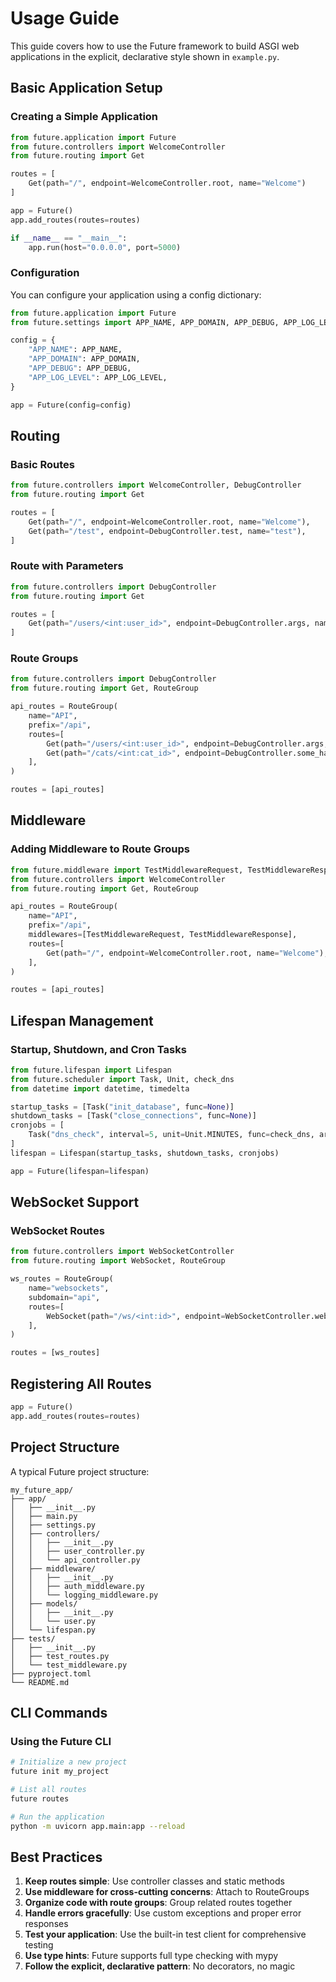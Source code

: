 # Usage Guide

This guide covers how to use the Future framework to build ASGI web applications in the explicit, declarative style shown in `example.py`.

## Basic Application Setup

### Creating a Simple Application

```python
from future.application import Future
from future.controllers import WelcomeController
from future.routing import Get

routes = [
    Get(path="/", endpoint=WelcomeController.root, name="Welcome")
]

app = Future()
app.add_routes(routes=routes)

if __name__ == "__main__":
    app.run(host="0.0.0.0", port=5000)
```

### Configuration

You can configure your application using a config dictionary:

```python
from future.application import Future
from future.settings import APP_NAME, APP_DOMAIN, APP_DEBUG, APP_LOG_LEVEL

config = {
    "APP_NAME": APP_NAME,
    "APP_DOMAIN": APP_DOMAIN,
    "APP_DEBUG": APP_DEBUG,
    "APP_LOG_LEVEL": APP_LOG_LEVEL,
}

app = Future(config=config)
```

## Routing

### Basic Routes

```python
from future.controllers import WelcomeController, DebugController
from future.routing import Get

routes = [
    Get(path="/", endpoint=WelcomeController.root, name="Welcome"),
    Get(path="/test", endpoint=DebugController.test, name="test"),
]
```

### Route with Parameters

```python
from future.controllers import DebugController
from future.routing import Get

routes = [
    Get(path="/users/<int:user_id>", endpoint=DebugController.args, name="getUserInfo"),
]
```

### Route Groups

```python
from future.controllers import DebugController
from future.routing import Get, RouteGroup

api_routes = RouteGroup(
    name="API",
    prefix="/api",
    routes=[
        Get(path="/users/<int:user_id>", endpoint=DebugController.args, name="getUserInfo"),
        Get(path="/cats/<int:cat_id>", endpoint=DebugController.some_handler, name="get_cat"),
    ],
)

routes = [api_routes]
```

## Middleware

### Adding Middleware to Route Groups

```python
from future.middleware import TestMiddlewareRequest, TestMiddlewareResponse
from future.controllers import WelcomeController
from future.routing import Get, RouteGroup

api_routes = RouteGroup(
    name="API",
    prefix="/api",
    middlewares=[TestMiddlewareRequest, TestMiddlewareResponse],
    routes=[
        Get(path="/", endpoint=WelcomeController.root, name="Welcome"),
    ],
)

routes = [api_routes]
```

## Lifespan Management

### Startup, Shutdown, and Cron Tasks

```python
from future.lifespan import Lifespan
from future.scheduler import Task, Unit, check_dns
from datetime import datetime, timedelta

startup_tasks = [Task("init_database", func=None)]
shutdown_tasks = [Task("close_connections", func=None)]
cronjobs = [
    Task("dns_check", interval=5, unit=Unit.MINUTES, func=check_dns, args=("example.com",)),
]
lifespan = Lifespan(startup_tasks, shutdown_tasks, cronjobs)

app = Future(lifespan=lifespan)
```

## WebSocket Support

### WebSocket Routes

```python
from future.controllers import WebSocketController
from future.routing import WebSocket, RouteGroup

ws_routes = RouteGroup(
    name="websockets",
    subdomain="api",
    routes=[
        WebSocket(path="/ws/<int:id>", endpoint=WebSocketController.websocket_handler, name="websocket_endpoint"),
    ],
)

routes = [ws_routes]
```

## Registering All Routes

```python
app = Future()
app.add_routes(routes=routes)
```

## Project Structure

A typical Future project structure:

```
my_future_app/
├── app/
│   ├── __init__.py
│   ├── main.py
│   ├── settings.py
│   ├── controllers/
│   │   ├── __init__.py
│   │   ├── user_controller.py
│   │   └── api_controller.py
│   ├── middleware/
│   │   ├── __init__.py
│   │   ├── auth_middleware.py
│   │   └── logging_middleware.py
│   ├── models/
│   │   ├── __init__.py
│   │   └── user.py
│   └── lifespan.py
├── tests/
│   ├── __init__.py
│   ├── test_routes.py
│   └── test_middleware.py
├── pyproject.toml
└── README.md
```

## CLI Commands

### Using the Future CLI

```bash
# Initialize a new project
future init my_project

# List all routes
future routes

# Run the application
python -m uvicorn app.main:app --reload
```

## Best Practices

1. **Keep routes simple**: Use controller classes and static methods
2. **Use middleware for cross-cutting concerns**: Attach to RouteGroups
3. **Organize code with route groups**: Group related routes together
4. **Handle errors gracefully**: Use custom exceptions and proper error responses
5. **Test your application**: Use the built-in test client for comprehensive testing
6. **Use type hints**: Future supports full type checking with mypy
7. **Follow the explicit, declarative pattern**: No decorators, no magic 